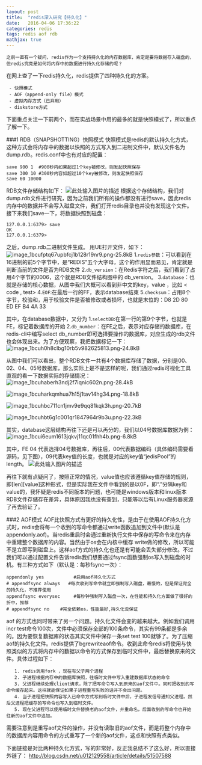 ```yaml
---
layout: post
title:  "redis深入研究【持久化】"
date:   2016-04-06 17:36:22
categories: redis
tags: redis aof rdb
mathjax: true
---
```


    之前一直有一个疑问，redis作为一个支持持久化的内存数据库，肯定是要将数据存入磁盘的，但redis究竟是如何将内存中的数据进行持久化存储的呢？
在网上查了一下redis持久化，redis提供了四种持久化的方案。

     - 快照模式
     - AOF（append-only file）模式
     - 虚拟内存方式（已弃用）
     - diskstore方式
 
下面重点关注一下前两个，而在实战场景中用的最多的就是快照模式了，所以重点了解一下。

###1 RDB（SNAPSHOTTING）快照模式
快照模式是redis的默认持久化方式，这种方式会将内存中的数据以快照的方式写入到二进制文件中，默认文件名为dump.rdb。redis.conf中也有对应的配置：
```
save 900 1  #900秒内如果超过1个key被修改，则发起快照保存
save 300 10 #300秒内容如超过10个key被修改，则发起快照保存
save 60 10000
```
RDB文件存储结构如下：
![此处输入图片的描述][1]
根据这个存储结构，我们对dump.rdb文件进行研究，因为之前我们所有的操作都没有进行save，因此redis内存中的数据并不会写入磁盘文件，我们打开redis目录也并没有发现这个文件。
接下来我们save一下，将数据快照到磁盘：
```
127.0.0.1:6379> save
OK
127.0.0.1:6379>
```
之后，dump.rdb二进制文件生成。
用UE打开文件，如下：
![image_1bcufptq67upbfcj1b128r19nr9.png-25.8kB][2]
1.`redis参数`：可以看到在16进制的前5个字节中，是“REDIS"五个大字母，这个的作用显而易见，肯定就是判断当前的文件是否为RDB文件
2.`db_version`：在Redis字符之后，我们看到了占用4个字节的0006，这个就是RDB文件结构图中的 db_version。
3.`database`：也就是存储的核心数据，从图中我们大概可以看到非中文的key，value ，比如 < code , test>
4.`EOF`:在最后一行的FF，表示database结束
5.`checksum`：占用8个字节，校验和，用于校验文件是否被修改或者损坏，也就是末位的：D8 2D 80 ED EF B4 4A 33

其中，在database数据中，又分为
1.`selectDB`:在第一行的第9个字节，也就是FE，标记着数据库的开始
2.`db_number`：在FE之后，表示对应存储的数据库，在redis-cli中编写select db_number即可选择要操作的数据库，对应生成的rdb文件也会体现出来。为了方便观察，我把数据标记一下：
![image_1bcuh0h8clbg10rb5v982625813.png-24.8kB][3]


从图中我们可以看出，整个RDB文件一共有4个数据库存储了数据，分别是00、02、04、05号数据库，那么实际上是不是这样的呢，我们通过redis可视化工具直观的看一下数据实际的存储情况：
![image_1bcuhaberh3ndj2f7iqnic602n.png-28.4kB][4]


![image_1bcuharkqmhua7h15j1tav14hg34.png-18.8kB][5]


![image_1bcuhbc711cn1jmv9e9qq81kqk3h.png-20.7kB][6]


![image_1bcuhbt6g1c001qr1847964r9b3u.png-22.3kB][7]


其实，database这层结构再往下还是可以再分的，我们以04号数据库数据为例：
![image_1bcui6eum1613jqkvj11qc01fhh4b.png-6.8kB][8]

其中，FE 04 代表选择04号数据库，再往后，00代表数据编码（具体编码需要看源码，见下图），09代表key值的长度，也就是对应的key值“jedisPool”的length。
![此处输入图片的描述][10]

再往下就有点疑问了，按照正常的情况，value值也应该遵循key值存储的规则，即[len][value]这种形式，但是实际我在文件中看到的是以0F，即“.”分隔key和value的，我怀疑是redis不同版本的问题，也可能是windows版本和linux版本RDB文件存储存在差异，具体原因我也没有查到，只能等以后有Linux服务器资源了再去验证了。


  [1]: http://images2015.cnblogs.com/blog/214741/201512/214741-20151225090825265-774838214.png
  [2]: http://static.zybuluo.com/coldxiangyu/qdvq4ebmvmv6fbav8iu1ad9g/image_1bcufptq67upbfcj1b128r19nr9.png
  [3]: http://static.zybuluo.com/coldxiangyu/7p1uoo7viear2pbe6i6oir0u/image_1bcuh0h8clbg10rb5v982625813.png
  [4]: http://static.zybuluo.com/coldxiangyu/gq7jgpl4nt6tcw1frzprxim2/image_1bcuhaberh3ndj2f7iqnic602n.png
  [5]: http://static.zybuluo.com/coldxiangyu/qevdaet1pbxtty6d88t3krtf/image_1bcuharkqmhua7h15j1tav14hg34.png
  [6]: http://static.zybuluo.com/coldxiangyu/18nbh1c4h13wlk23v0ujt37j/image_1bcuhbc711cn1jmv9e9qq81kqk3h.png
  [7]: http://static.zybuluo.com/coldxiangyu/i1b4aq26yxn4bje1i8fnfjtt/image_1bcuhbt6g1c001qr1847964r9b3u.png
  [8]: http://static.zybuluo.com/coldxiangyu/wtxvy2z538vuct9r4g5tsen4/image_1bcuil1hi1b897n11ui812er1ab24o.png
  [9]: http://static.zybuluo.com/coldxiangyu/wtxvy2z538vuct9r4g5tsen4/image_1bcuil1hi1b897n11ui812er1ab24o.png
  [10]: http://images2015.cnblogs.com/blog/214741/201512/214741-20151225092631093-1610408156.png

###2 AOF模式
        AOF比快照方式有更好的持久化性，是由于在使用AOF持久化方式时，redis会将每一个收到的写命令都通过write函数追加到文件中(默认是appendonly.aof)。当redis重启时会通过重新执行文件中保存的写命令来在内存中重建整个数据库的内容。当然由于os会在内核中缓存 write做的修改，所以可能不是立即写到磁盘上。这样aof方式的持久化也还是有可能会丢失部分修改。不过我们可以通过配置文件告诉redis我们想要通过fsync函数强制os写入到磁盘的时机。有三种方式如下（默认是：每秒fsync一次）：
    
```
appendonly yes           #启用aof持久化方式
# appendfsync always   #每次收到写命令就立即强制写入磁盘，最慢的，但是保证完全的持久化，不推荐使用
appendfsync everysec     #每秒钟强制写入磁盘一次，在性能和持久化方面做了很好的折中，推荐
# appendfsync no    #完全依赖os，性能最好,持久化没保证
```
aof 的方式也同时带来了另一个问题。持久化文件会变的越来越大。例如我们调用incr test命令100次，文件中必须保存全部的100条命令，其实有99条都是多余的。因为要恢复数据库的状态其实文件中保存一条set test 100就够了。为了压缩aof的持久化文件。redis提供了bgrewriteaof命令。收到此命令redis将使用与快照类似的方式将内存中的数据以命令的方式保存到临时文件中，最后替换原来的文件。具体过程如下：

       1. redis调用fork ，现在有父子两个进程
       2. 子进程根据内存中的数据库快照，往临时文件中写入重建数据库状态的命令
       3. 父进程继续处理client请求，除了把写命令写入到原来的aof文件中。同时把收到的写命令缓存起来。这样就能保证如果子进程重写失败的话并不会出问题。
       4. 当子进程把快照内容写入已命令方式写到临时文件中后，子进程发信号通知父进程。然后父进程把缓存的写命令也写入到临时文件。
       5. 现在父进程可以使用临时文件替换老的aof文件，并重命名，后面收到的写命令也开始往新的aof文件中追加。

需要注意到是重写aof文件的操作，并没有读取旧的aof文件，而是将整个内存中的数据库内容用命令的方式重写了一个新的aof文件，这点和快照有点类似。

下面链接是对比两种持久化方式，写的非常好，反正我总结不了这么好，所以直接外链了：
http://blog.csdn.net/u012129558/article/details/51507588
